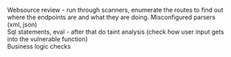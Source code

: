 Websource review - run through scanners, enumerate the routes to find out where the endpoints are and what they are doing.
Misconfigured parsers (xml, json)  
Sql statements, eval - after that do taint analysis (check how user input gets into the vulnerable function)  
Business logic checks  
